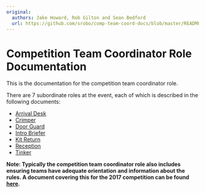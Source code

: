 ```yaml
---
original:
  authors: Jake Howard, Rob Gilton and Sean Bedford
  url: https://github.com/srobo/comp-team-coord-docs/blob/master/README.md
---
```

# Competition Team Coordinator Role Documentation

This is the documentation for the competition team coordinator role.

There are 7 subordinate roles at the event, each of which is described
in the following documents:

* [Arrival Desk](./role-descriptions/arrival-desk)
* [Crimper](./role-descriptions/crimper)
* [Door Guard](./role-descriptions/door-guard)
* [Intro Briefer](./role-descriptions/intro-briefer)
* [Kit Return](./role-descriptions/kit-return)
* [Reception](./role-descriptions/reception)
* [Tinker](./role-descriptions/tinker)

**Note: Typically the competition team coordinator role also includes ensuring teams have adequate orientation and information about the rules. A document covering this for the 2017 competition can be found [here](./process-docs/orientation-and-pit-rules).**

